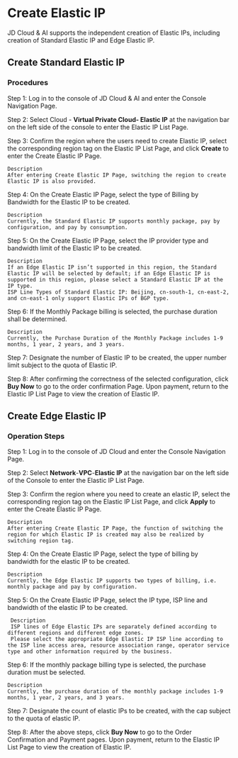 # Create Elastic IP

JD Cloud & AI supports the independent creation of Elastic IPs, including creation of Standard Elastic IP and Edge Elastic IP.

## Create Standard Elastic IP

### Procedures
Step 1: Log in to the console of JD Cloud & AI and enter the Console Navigation Page.

Step 2: Select Cloud - **Virtual Private Cloud- Elastic IP** at the navigation bar on the left side of the console to enter the Elastic IP List Page.

Step 3: Confirm the region where the users need to create Elastic IP, select the corresponding region tag on the Elastic IP List Page, and click **Create** to enter the Create Elastic IP Page.

	Description
	After entering Create Elastic IP Page, switching the region to create Elastic IP is also provided.

Step 4: On the Create Elastic IP Page, select the type of Billing by Bandwidth for the Elastic IP to be created.

	Description
	Currently, the Standard Elastic IP supports monthly package, pay by configuration, and pay by consumption.

Step 5: On the Create Elastic IP Page, select the IP provider type and bandwidth limit of the Elastic IP to be created.

	Description
	If an Edge Elastic IP isn’t supported in this region, the Standard Elastic IP will be selected by default; if an Edge Elastic IP is supported in this region, please select a Standard Elastic IP at the IP type.
	ISP Line Types of Standard Elastic IP: Beijing, cn-south-1, cn-east-2, and cn-east-1 only support Elastic IPs of BGP type.

Step 6: If the Monthly Package billing is selected, the purchase duration shall be determined.

	Description
	Currently, the Purchase Duration of the Monthly Package includes 1-9 months, 1 year, 2 years, and 3 years.

Step 7: Designate the number of Elastic IP to be created, the upper number limit subject to the quota of Elastic IP.

Step 8: After confirming the correctness of the selected configuration, click **Buy Now** to go to the order confirmation Page. Upon payment, return to the Elastic IP List Page to view the creation of Elastic IP.

## Create Edge Elastic IP

### Operation Steps

Step 1: Log in to the console of JD Cloud and enter the Console Navigation Page.

Step 2: Select **Network**-**VPC**-**Elastic IP** at the navigation bar on the left side of the Console to enter the Elastic IP List Page.

Step 3: Confirm the region where you need to create an elastic IP, select the corresponding region tag on the Elastic IP List Page, and click **Apply** to enter the Create Elastic IP Page.

	Description
	After entering Create Elastic IP Page, the function of switching the region for which Elastic IP is created may also be realized by switching region tag.

Step 4: On the Create Elastic IP Page, select the type of billing by bandwidth for the elastic IP to be created.

	Description
	Currently, the Edge Elastic IP supports two types of billing, i.e. monthly package and pay by configuration.

Step 5: On the Create Elastic IP Page, select the IP type, ISP line and bandwidth of the elastic IP to be created.

     Description
     ISP lines of Edge Elastic IPs are separately defined according to different regions and different edge zones.
     Please select the appropriate Edge Elastic IP ISP line according to the ISP line access area, resource association range, operator service type and other information required by the business.

Step 6: If the monthly package billing type is selected, the purchase duration must be selected.

	Description
	Currently, the purchase duration of the monthly package includes 1-9 months, 1 year, 2 years, and 3 years.

Step 7: Designate the count of elastic IPs to be created, with the cap subject to the quota of elastic IP.

Step 8: After the above steps, click **Buy Now** to go to the Order Confirmation and Payment pages. Upon payment, return to the Elastic IP List Page to view the creation of Elastic IP.
